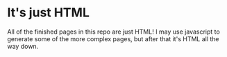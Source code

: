 # It's just HTML

All of the finished pages in this repo are just HTML! I may use javascript to generate some of the more complex pages, but after that it's HTML all the way down.
